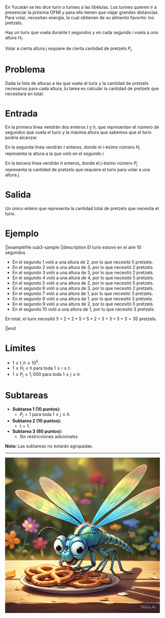 En Yucatán se les dice turix o turixes a las libélulas. Los turixes quieren ir a presenciar la próxima OFMI y para ello tienen que viajar grandes distancias. Para volar, necesitan energía, la cual obtienen de su alimento favorito: los pretzels.

Hay un turix que vuela durante $t$ segundos y en cada segundo $i$ vuela a una altura $H_i$.

Volar a cierta altura $j$ requiere de cierta cantidad de pretzels $P_j$.

# Problema

Dada la lista de alturas a las que vuela el turix y la cantidad de pretzels necesarios para cada altura, tu tarea es calcular la cantidad de pretzels que necesitará en total.

# Entrada

En la primera línea vendrán dos enteros $t$ y $h$, que representan el número de segundos que vuela el turix y la máxima altura que sabemos que el turix podría alcanzar.

En la segunda línea vendrán $t$ enteros, donde el $i$-ésimo número $H_i$ representa la altura a la que voló en el segundo $i$.

En la tercera línea vendrán $h$ enteros, donde el $j$-ésimo número $P_j$ representa la cantidad de pretzels que requiere el turix para volar a una altura $j$.

# Salida

Un único entero que representa la cantidad total de pretzels que necesita el turix.

# Ejemplo

||examplefile
sub3-sample
||description
El turix estuvo en el aire $10$ segundos.

- En el segundo $1$ voló a una altura de $2$, por lo que necesitó $5$ pretzels.
- En el segundo $2$ voló a una altura de $3$, por lo que necesitó $2$ pretzels.
- En el segundo $3$ voló a una altura de $3$, por lo que necesitó $2$ pretzels.
- En el segundo $4$ voló a una altura de $4$, por lo que necesitó $5$ pretzels.
- En el segundo $5$ voló a una altura de $2$, por lo que necesitó $5$ pretzels.
- En el segundo $6$ voló a una altura de $3$, por lo que necesitó $2$ pretzels.
- En el segundo $7$ voló a una altura de $1$, por lo que necesitó $3$ pretzels.
- En el segundo $8$ voló a una altura de $1$, por lo que necesitó $3$ pretzels.
- En el segundo $9$ voló a una altura de $2$, por lo que necesitó $5$ pretzels.
- En el segundo $10$ voló a una altura de $1$, por lo que necesitó $3$ pretzels.

En total, el turix necesitó $5 + 2 + 2 + 5 + 5 + 2 + 3 + 3 + 5 + 3 = 35$ pretzels.

||end

# Límites

- $1 \leq t, h \leq 10^5$.
- $1 \leq H_i \leq h$ para toda $1 \leq i \leq t$.
- $1 \leq P_j \leq 1,000$ para toda $1 \leq j \leq h$.

# Subtareas

- **Subtarea 1 (10 puntos):**
  - $P_j = 1$ para toda $1 \leq j \leq h$.
- **Subtarea 2 (10 puntos):**
  - $t = 1$.
- **Subtarea 3 (80 puntos):**
  - Sin restricciones adicionales.

**Nota:** Las subtareas no estarán agrupadas.

---

![](turix.jpeg 'El turix comiendo pretzels.')
